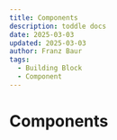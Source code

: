 ```yaml
---
title: Components
description: toddle docs
date: 2025-03-03
updated: 2025-03-03
author: Franz Baur
tags: 
  - Building Block
  - Component
---
```


# Components